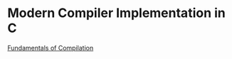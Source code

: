 # Modern Compiler Implementation in C

[Fundamentals of Compilation](Modern%20Compiler%20Implementation%20in%20C%20e413a1eff161427a93418d2732a0b5ed/Fundamentals%20of%20Compilation%2078cabaa37e9442daae2483b2d07fd2b9.md)